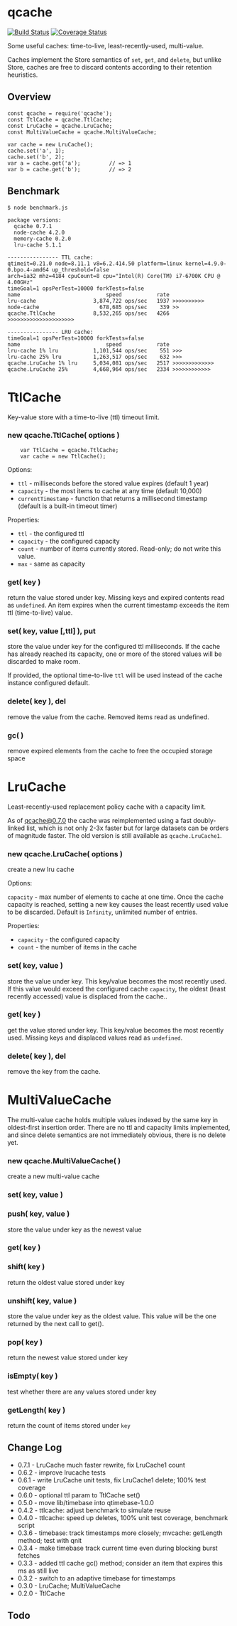 qcache
======
[![Build Status](https://api.travis-ci.org/andrasq/node-qcache.svg?branch=master)](https://travis-ci.org/andrasq/node-qcache?branch=master)
[![Coverage Status](https://coveralls.io/repos/github/andrasq/node-qcache/badge.svg?branch=master)](https://coveralls.io/github/andrasq/node-qcache?branch=master)


Some useful caches: time-to-live, least-recently-used, multi-value.

Caches implement the Store semantics of `set`, `get`, and `delete`, but unlike
Store, caches are free to discard contents according to their retention
heuristics.


Overview
--------

    const qcache = require('qcache');
    const TtlCache = qcache.TtlCache;
    const LruCache = qcache.LruCache;
    const MultiValueCache = qcache.MultiValueCache;

    var cache = new LruCache();
    cache.set('a', 1);
    cache.set('b', 2);
    var a = cache.get('a');         // => 1
    var b = cache.get('b');         // => 2


Benchmark
---------

    $ node benchmark.js

    package versions:
      qcache 0.7.1
      node-cache 4.2.0
      memory-cache 0.2.0
      lru-cache 5.1.1

    ---------------- TTL cache:
    qtimeit=0.21.0 node=8.11.1 v8=6.2.414.50 platform=linux kernel=4.9.0-0.bpo.4-amd64 up_threshold=false
    arch=ia32 mhz=4184 cpuCount=8 cpu="Intel(R) Core(TM) i7-6700K CPU @ 4.00GHz"
    timeGoal=1 opsPerTest=10000 forkTests=false
    name                           speed           rate
    lru-cache                  3,874,722 ops/sec   1937 >>>>>>>>>>
    node-cache                   678,685 ops/sec    339 >>
    qcache.TtlCache            8,532,265 ops/sec   4266 >>>>>>>>>>>>>>>>>>>>>

    ---------------- LRU cache:
    timeGoal=1 opsPerTest=10000 forkTests=false
    name                           speed           rate
    lru-cache 1% lru           1,101,544 ops/sec    551 >>>
    lru-cache 25% lru          1,263,517 ops/sec    632 >>>
    qcache.LruCache 1% lru     5,034,081 ops/sec   2517 >>>>>>>>>>>>>
    qcache.LruCache 25%        4,668,964 ops/sec   2334 >>>>>>>>>>>>


TtlCache
========

Key-value store with a time-to-live (ttl) timeout limit.

### new qcache.TtlCache( options )

        var TtlCache = qcache.TtlCache;
        var cache = new TtlCache();

Options:

- `ttl` - milliseconds before the stored value expires (default 1 year)
- `capacity` - the most items to cache at any time (default 10,000)
- `currentTimestamp` - function that returns a millisecond timestamp
(default is a built-in timeout timer)

Properties:

- `ttl` - the configured ttl
- `capacity` - the configured capacity
- `count` - number of items currently stored.  Read-only; do not write this value.
- `max` - same as capacity

### get( key )

return the value stored under key.  Missing keys and expired contents read as
`undefined`.  An item expires when the current timestamp exceeds the item
ttl (time-to-live) value.

### set( key, value [,ttl] ), put

store the value under key for the configured ttl milliseconds.  If the cache
has already reached its capacity, one or more of the stored values will be
discarded to make room.

If provided, the optional time-to-live `ttl` will be used instead of the cache
instance configured default.

### delete( key ), del

remove the value from the cache.  Removed items read as undefined.

### gc( )

remove expired elements from the cache to free the occupied storage space


LruCache
========

Least-recently-used replacement policy cache with a capacity limit.

As of qcache@0.7.0 the cache was reimplemented using a fast doubly-linked list,
which is not only 2-3x faster but for large datasets can be orders of magnitude faster.
The old version is still available as `qcache.LruCache1`.

### new qcache.LruCache( options )

create a new lru cache

Options:

`capacity` - max number of elements to cache at one time.  Once the cache
capacity is reached, setting a new key causes the least recently used value to
be discarded.  Default is `Infinity`, unlimited number of entries.

Properties:

- `capacity` - the configured capacity
- `count` - the number of items in the cache

### set( key, value )

store the value under key.  This key/value becomes the most recently used.
If this value would exceed the configured cache `capacity`, the oldest (least recently
accessed) value is displaced from the cache..

### get( key )

get the value stored under key.  This key/value becomes the most recently used.
Missing keys and displaced values read as `undefined`.

### delete( key ), del

remove the key from the cache.


MultiValueCache
===============

The multi-value cache holds multiple values indexed by the same key in
oldest-first insertion order.  There are no ttl and capacity limits
implemented, and since delete semantics are not immediately obvious, there is
no delete yet.

### new qcache.MultiValueCache( )

create a new multi-value cache

### set( key, value )
### push( key, value )

store the value under key as the newest value

### get( key )
### shift( key )

return the oldest value stored under key

### unshift( key, value )

store the value under key as the oldest value.  This value will be the one
returned by the next call to get().

### pop( key )

return the newest value stored under key

### isEmpty( key )

test whether there are any values stored under key

### getLength( key )

return the count of items stored under `key`


Change Log
----------

- 0.7.1 - LruCache much faster rewrite, fix LruCache1 count
- 0.6.2 - improve lrucache tests
- 0.6.1 - write LruCache unit tests, fix LruCache1 delete; 100% test coverage
- 0.6.0 - optional ttl param to TtlCache set()
- 0.5.0 - move lib/timebase into qtimebase-1.0.0
- 0.4.2 - ttlcache: adjust benchmark to simulate reuse
- 0.4.0 - ttlcache: speed up deletes, 100% unit test coverage, benchmark script
- 0.3.6 - timebase: track timestamps more closely; mvcache: getLength method; test with qnit
- 0.3.4 - make timebase track current time even during blocking burst fetches
- 0.3.3 - added ttl cache gc() method; consider an item that expires this ms as still live
- 0.3.2 - switch to an adaptive timebase for timestamps
- 0.3.0 - LruCache; MultiValueCache
- 0.2.0 - TtlCache


Todo
----
